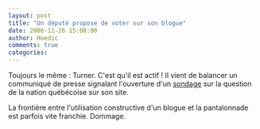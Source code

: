 ```yaml
---
layout: post
title: "Un député propose de voter sur son blogue"
date: 2006-11-26 15:08:00
author: Hoedic
comments: true
categories: 
---
```



Toujours le même : Turner. C'est qu'il est actif ! Il vient de balancer un communiqué de presse signalant l'ouverture d'un [sondage](http://www.garth.ca) sur la question de la nation québécoise sur son site.

La frontière entre l'utilisation constructive d'un blogue et la pantalonnade est parfois vite franchie. Dommage.